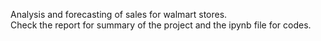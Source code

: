 Analysis and forecasting of sales for walmart stores.<br>
Check the report for summary of the project and the ipynb file for codes.
